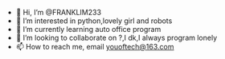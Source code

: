 - 👋 Hi, I’m @FRANKLIM233
- 👀 I’m interested in python,lovely girl and robots
- 🌱 I’m currently learning auto office program
- 💞️ I’m looking to collaborate on ?,I dk,I always program lonely
- 📫 How to reach me, email youoftech@163.com

<!---
FRANKLIM233/FRANKLIM233 is a ✨ special ✨ repository because its `README.md` (this file) appears on your GitHub profile.
You can click the Preview link to take a look at your changes.
--->
